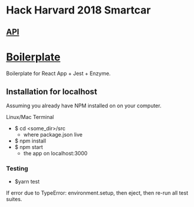 # Hack Harvard 2018 Smartcar

## [API](https://smartcar.com/docs#introduction)

# [Boilerplate]()
Boilerplate for React App + Jest + Enzyme.

## Installation for localhost
Assuming you already have NPM installed on on your computer.

Linux/Mac Terminal <br />

* $ cd <some_dir>/src
  * where package.json live
* $ npm install
* $ npm start
  * the app on localhost:3000

### Testing
* $yarn test

If error due to TypeError: environment.setup, then eject, then re-run all
test suites.
